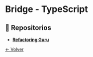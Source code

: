 # Bridge - TypeScript

## 🌟 Repositorios
- **[Refactoring Guru](https://refactoring.guru/design-patterns/bridge/typescript/example)**

[← Volver](../README.md)
